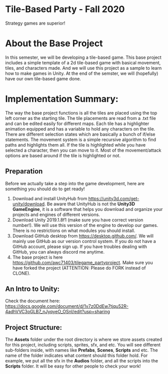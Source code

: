 # Tile-Based Party - Fall 2020 

Strategy games are superior!

# About the Base Project

In this semester, we will be developing a tile-based game. This base project includes a simple template of a 2d tile-based game with basical movement, tiles, and characters made. And we will use this project as a sample to learn how to make games in Unity. At the end of the semster, we will (hopefully) have our own tile-based game done.

# Implementation Summary:
The way the base project functions is all the tiles are placed using the top left corner as the starting tile. The tile placements are read from a .txt file and can be edited easily for different maps. Each tile has a highlighter animation equipped and has a variable to hold any characters on the tile. There are different selection states which are basically a bunch of if/else statements. The movement system is a simple recursive algorithm to find paths and highlights them all. If the tile is highlighted while you have selected a character, then you can move to it. Most of the movement/attack options are based around if the tile is highlighted or not.

## Preparation

Before we actually take a step into the game development, here are something you should do to get ready!

1. Download and install UnityHub from https://unity3d.com/get-unity/download. Be aware that UnityHub is not the **Unity3D GameEngine**, it is a software that helps you download and organize your projects and engines of different versions.
2. Download Unity 2019.1.8f1 (make sure you have correct version number!). We will use this version of the engine to develop our games. There is no restrictions on what modules you should install.
3. Download GitHub desktop from https://desktop.github.com/. We will mainly use GitHub as our version control system. If you do not have a GitHub account, please sign up. If you have troubles dealing with GitHub, you can always discord me anytime.
4. The base project is here https://github.com/awc71403/tilegame_partyproject. Make sure you have forked the project (ATTENTION: Please do FORK instead of CLONE).

## An Intro to Unity:

Check the document here: https://docs.google.com/document/d/1v7z0DdEw7tjqu52R-4adhVVC3oGLB7_nJyqyeO_OSnI/edit?usp=sharing

## Project Structure:

The **Assets** folder under the root directory is where we store assets created for this project, including scripts, sprites, sfx, and etc. You will see different sub-folders inside, with names like **Prefabs**, **Scenes**, **Scripts** and etc. The name of the folder indicates what content should this folder hold. For example, we put all the sfx in the **Audios** folder, and all the scripts into the **Scripts** folder. It will be easy for other people to check your work!
